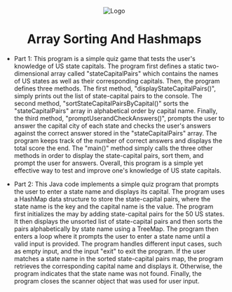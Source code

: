 <p align="center">
<img src="https://i.imgur.com/bgMMXT6.png" alt="Logo"/>
</p>

<h1 align="center">Array Sorting And Hashmaps</h1>


- Part 1: This program is a simple quiz game that tests the user's knowledge of US state capitals. The program first
defines a static two-dimensional array called "stateCapitalPairs" which contains the names of US states as
well as their corresponding capitals. Then, the program defines three methods. The first method, 
"displayStateCapitalPairs()", simply prints out the list of state-capital pairs to the console. The second
method, "sortStateCapitalPairsByCapital()" sorts the "stateCapitalPairs" array in alphabetical order by 
capital name. Finally, the third method, "promptUserandCheckAnswers()", prompts the user to answer the 
capital city of each state and checks the user's answers against the correct answer stored in the 
"stateCapitalPairs" array. The program keeps track of the number of correct answers and displays the total
score the end. The "main()" method simply calls the three other methods in order to display the 
state-capital pairs, sort them, and prompt the user for answers. Overall, this program is a simple yet 
effective way to test and improve one's knowledge of US state capitals.

- Part 2: This Java code implements a simple quiz program that prompts the user to enter a state name and displays its 
capital. The program uses a HashMap data structure to store the state-capital pairs, where the state name is the
key and the capital name is the value. The program first initializes the may by adding state-capital pairs for 
the 50 US states. It then displays the unsorted list of state-capital pairs and then sorts the pairs 
alphabetically by state name using a TreeMap. The program then enters a loop where it prompts the user to enter 
a state name until a valid input is provided. The program handles different input cases, such as empty input, 
and the input "exit" to exit the program. If the user matches a state name in the sorted state-capital pairs map,
the program retrieves the corresponding capital name and displays it. Otherwise, the program indicates that the 
state name was not found. Finally, the program closes the scanner object that was used for user input. 
